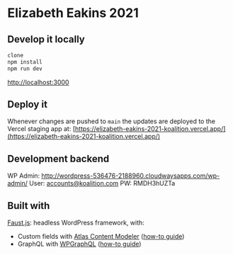 # Elizabeth Eakins 2021

## Develop it locally

```bash
clone
npm install
npm run dev
```

[http://localhost:3000](http://localhost:3000)

## Deploy it

Whenever changes are pushed to `main` the updates are deployed to the Vercel staging app at: [https://elizabeth-eakins-2021-koalition.vercel.app/](https://elizabeth-eakins-2021-koalition.vercel.app/)

## Development backend

WP Admin: http://wordpress-536476-2188960.cloudwaysapps.com/wp-admin/
User: accounts@koalition.com
PW: RMDH3hUZTa

## Built with

[Faust.js](https://faustjs.org/): headless WordPress framework, with:

- Custom fields with [Atlas Content Modeler](https://developers.wpengine.com/blog/what-is-atlas-content-modeler) ([how-to guide](https://faustjs.org/docs/next/guides/custom-post-types))
- GraphQL with [WPGraphQL](https://github.com/wp-graphql/wp-graphql) ([how-to guide](https://faustjs.org/docs/next/guides/fetching-data#using-the-client-to-make-queries))
